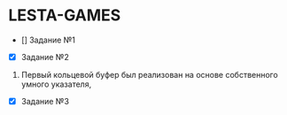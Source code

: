 # LESTA-GAMES

- [] Задание №1

- [x] Задание №2

1) Первый кольцевой буфер был реализован на основе собственного умного указателя, 

- [x] Задание №3

